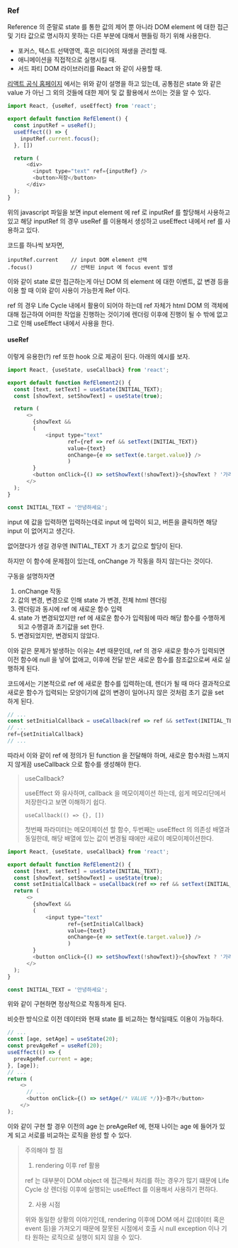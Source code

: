 ### Ref

Reference 의 준말로 state 를 통한 값의 제어 뿐 아니라 DOM element 에 대한 접근 및 기타 값으로 명시하지 못하는 다른 부분에 대해서
핸들링 하기 위해 사용한다.

- 포커스, 텍스트 선택영역, 혹은 미디어의 재생을 관리할 때.
- 애니메이션을 직접적으로 실행시킬 때.
- 서드 파티 DOM 라이브러리를 React 와 같이 사용할 때.

[리액트 공식 홈페이지](https://ko.reactjs.org/docs/refs-and-the-dom.html) 에서는 위와 같이 설명을 하고 있는데, 공통점은
state 와 같은 value 가 아닌 그 외의 것들에 대한 제어 및 값 활용에서 쓰이는 것을 알 수 있다.

```javascript
import React, {useRef, useEffect} from 'react';

export default function RefElement() {
  const inputRef = useRef();
  useEffect(() => {
    inputRef.current.focus();
  }, [])

  return (
      <div>
        <input type="text" ref={inputRef} />
        <button>저장</button>
      </div>
  );
}
```

위의 javascript 파일을 보면 input element 에 ref 로 inputRef 를 할당해서 사용하고 있고 해당 inputRef 의 경우 useRef 를 이용해서 생성하고
useEffect 내에서 ref 를 사용하고 있다.

코드를 하나씩 보자면,

```
inputRef.current    // input DOM element 선택
.focus()            // 선택된 input 에 focus event 발생
```

이와 같이 state 로만 접근하는게 아닌 DOM 의 element 에 대한 이벤트, 값 변경 등을 이용 할 때 이와 같이 사용이 가능한게 Ref 이다.

ref 의 경우 Life Cycle 내에서 활용이 되어야 하는데 ref 자체가 html DOM 의 객체에 대해 접근하여 어떠한 작업을 진행하는 것이기에 렌더링 이후에 진행이 될 수 밖에 없고
그로 인해 useEffect 내에서 사용을 한다.

#### useRef

이렇게 유용한(?) ref 또한 hook 으로 제공이 된다. 아래의 예시를 보자.

```javascript
import React, {useState, useCallback} from 'react';

export default function RefElement2() {
  const [text, setText] = useState(INITIAL_TEXT);
  const [showText, setShowText] = useState(true);

  return (
      <>
        {showText &&
        (
            <input type="text"
                   ref={ref => ref && setText(INITIAL_TEXT)}
                   value={text}
                   onChange={e => setText(e.target.value)} />
                   )
        }
        <button onClick={() => setShowText(!showText)}>{showText ? '가리기' : '보이기'}</button>
      </>
  );
}

const INITIAL_TEXT = '안녕하세요';
```

input 에 값을 입력하면 입력하는데로 input 에 입력이 되고, 버튼을 클릭하면 해당 input 이 없어지고 생긴다.

없어졌다가 생길 경우엔 INITIAL_TEXT 가 초기 값으로 할당이 된다.

하지만 이 함수에 문제점이 있는데, onChange 가 작동을 하지 않는다는 것이다.

구동을 설명하자면 

1. onChange 작동
2. 값의 변경, 변경으로 인해 state 가 변경, 전체 html 렌더링
3. 렌더링과 동시에 ref 에 새로운 함수 입력
4. state 가 변경되었지만 ref 에 새로운 함수가 입력됨에 따라 해당 함수를 수행하게 되고 수행결과 초기값을 set 한다.
5. 변경되었지만, 변경되지 않았다.

이와 같은 문제가 발생하는 이유는 4번 때문인데, ref 의 경우 새로운 함수가 입력되면 이전 함수에 null 을 넣어 없애고, 이후에 전달 받은 새로운 함수를 참조값으로써
새로 실행하게 된다.

코드에서는 기본적으로 ref 에 새로운 함수를 입력하는데, 렌더가 될 때 마다 결과적으로 새로운 함수가 입력되는 모양이기에 값의 변경이 일어나지 않은 것처럼 초기 값을
set 하게 된다.

```javascript
// ...
const setInitialCallback = useCallback(ref => ref && setText(INITIAL_TEXT), []);
// ...
ref={setInitialCallback}
// ...
```

따라서 이와 같이 ref 에 정의가 된 function 을 전달해야 하며, 새로운 함수처럼 느껴지지 않게끔 useCallback 으로 함수를 생성해야 한다.

> useCallback?
> 
> useEffect 와 유사하며, callback 을 메모이제이션 하는데, 쉽게 메모리단에서 저장한다고 보면 이해하기 쉽다.
> 
> `useCallback(() => {}, [])`
> 
> 첫번째 파라미터는 메모이제이션 할 함수, 두번째는 useEffect 의 의존성 배열과 동일한데, 해당 배열에 있는 값이 변경될 때에만 새로이
> 메모이제이션한다.

```javascript
import React, {useState, useCallback} from 'react';

export default function RefElement2() {
  const [text, setText] = useState(INITIAL_TEXT);
  const [showText, setShowText] = useState(true);
  const setInitialCallback = useCallback(ref => ref && setText(INITIAL_TEXT), []);
  return (
      <>
        {showText &&
        (
            <input type="text"
                   ref={setInitialCallback}
                   value={text}
                   onChange={e => setText(e.target.value)} />
                   )
        }
        <button onClick={() => setShowText(!showText)}>{showText ? '가리기' : '보이기'}</button>
      </>
  );
}

const INITIAL_TEXT = '안녕하세요';
```

위와 같이 구현하면 정상적으로 작동하게 된다.

비슷한 방식으로 이전 데이터와 현재 state 를 비교하는 형식일때도 이용이 가능하다.

```javascript
// ...
const [age, setAge] = useState(20);
const prevAgeRef = useRef(20);
useEffect(() => {
  prevAgeRef.current = age;
}, [age]);
// ...
return (
    <>
      // ...
      <button onClick={() => setAge(/* VALUE */)}>증가</button>
    </>
);
```

이와 같이 구현 할 경우 이전의 age 는 preAgeRef 에, 현재 나이는 age 에 들어가 있게 되고 서로를 비교하는 로직을 완성 할 수 있다.

> 주의해야 할 점
> 
> 1. rendering 이후 ref 활용
> 
> ref 는 대부분이 DOM object 에 접근해서 처리를 하는 경우가 많기 떄문에 Life Cycle 상 렌더링 이후에 실행되는 useEffect 를 이용해서
> 사용하기 편하다.
> 
> 2. 사용 시점
> 
> 위와 동일한 상황의 이야기인데, rendering 이후에 DOM 에서 값(데이터 혹은 event 등)을 가져오기 때문에
> 잘못된 시점에서 호출 시 null exception 이나 기타 원하는 로직으로 실행이 되지 않을 수 있다.